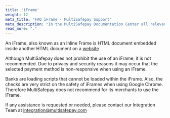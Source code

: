 ```yaml
---
title: 'iFrame'
weight: 12
meta_title: "FAQ iFrame - MultiSafepay Support"
meta_description: "In the MultiSafepay Documentation Center all relevant information regarding our Plugins and API. As well as Support pages for Payment Method, Tools and General Questions. You can also find the contact details of our Support Team and Integration Team."
read_more: "."
---
```

 
An iFrame, also known as an Inline Frame is HTML document embedded inside another HTML document on a [website](/faq/getting-started/glossary/#website) 
 
Although MultiSafepay does not prohibit the use of an iFrame, it is not recommended.
Due to privacy and security reasons it may occur that the selected payment method is non-responsive when using an iFrame.
 
Banks are loading scripts that cannot be loaded within the iFrame. Also, the checks are very strict on the safety of iFrames when using Google Chrome. Therefore MultiSafepay does not recommend for its merchants to use the iFrame.

If any assistance is requested or needed, please contact our Integration Team at <integration@multisafepay.com>
 


